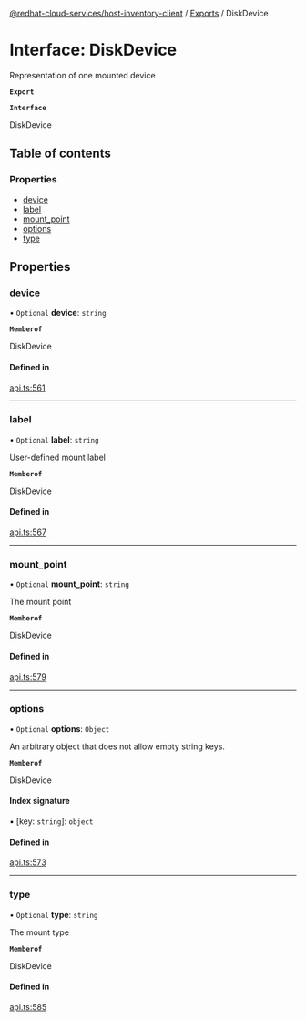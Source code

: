 [@redhat-cloud-services/host-inventory-client](../README.md) / [Exports](../modules.md) / DiskDevice

# Interface: DiskDevice

Representation of one mounted device

**`Export`**

**`Interface`**

DiskDevice

## Table of contents

### Properties

- [device](DiskDevice.md#device)
- [label](DiskDevice.md#label)
- [mount\_point](DiskDevice.md#mount_point)
- [options](DiskDevice.md#options)
- [type](DiskDevice.md#type)

## Properties

### device

• `Optional` **device**: `string`

**`Memberof`**

DiskDevice

#### Defined in

[api.ts:561](https://github.com/RedHatInsights/javascript-clients/blob/master/packages/host-inventory/api.ts#L561)

___

### label

• `Optional` **label**: `string`

User-defined mount label

**`Memberof`**

DiskDevice

#### Defined in

[api.ts:567](https://github.com/RedHatInsights/javascript-clients/blob/master/packages/host-inventory/api.ts#L567)

___

### mount\_point

• `Optional` **mount\_point**: `string`

The mount point

**`Memberof`**

DiskDevice

#### Defined in

[api.ts:579](https://github.com/RedHatInsights/javascript-clients/blob/master/packages/host-inventory/api.ts#L579)

___

### options

• `Optional` **options**: `Object`

An arbitrary object that does not allow empty string keys.

**`Memberof`**

DiskDevice

#### Index signature

▪ [key: `string`]: `object`

#### Defined in

[api.ts:573](https://github.com/RedHatInsights/javascript-clients/blob/master/packages/host-inventory/api.ts#L573)

___

### type

• `Optional` **type**: `string`

The mount type

**`Memberof`**

DiskDevice

#### Defined in

[api.ts:585](https://github.com/RedHatInsights/javascript-clients/blob/master/packages/host-inventory/api.ts#L585)
